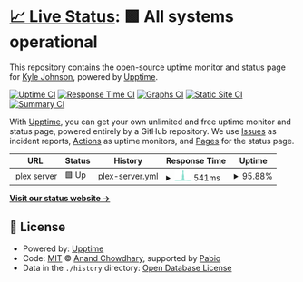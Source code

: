# [📈 Live Status](https://mooseburgr.github.io/plex-upptime): <!--live status--> **🟩 All systems operational**

This repository contains the open-source uptime monitor and status page for [Kyle Johnson](https://kmj.wtf), powered by [Upptime](https://github.com/upptime/upptime).

[![Uptime CI](https://github.com/mooseburgr/plex-upptime/workflows/Uptime%20CI/badge.svg)](https://github.com/mooseburgr/plex-upptime/actions?query=workflow%3A%22Uptime+CI%22)
[![Response Time CI](https://github.com/mooseburgr/plex-upptime/workflows/Response%20Time%20CI/badge.svg)](https://github.com/mooseburgr/plex-upptime/actions?query=workflow%3A%22Response+Time+CI%22)
[![Graphs CI](https://github.com/mooseburgr/plex-upptime/workflows/Graphs%20CI/badge.svg)](https://github.com/mooseburgr/plex-upptime/actions?query=workflow%3A%22Graphs+CI%22)
[![Static Site CI](https://github.com/mooseburgr/plex-upptime/workflows/Static%20Site%20CI/badge.svg)](https://github.com/mooseburgr/plex-upptime/actions?query=workflow%3A%22Static+Site+CI%22)
[![Summary CI](https://github.com/mooseburgr/plex-upptime/workflows/Summary%20CI/badge.svg)](https://github.com/mooseburgr/plex-upptime/actions?query=workflow%3A%22Summary+CI%22)

With [Upptime](https://upptime.js.org), you can get your own unlimited and free uptime monitor and status page, powered entirely by a GitHub repository. We use [Issues](https://github.com/mooseburgr/plex-upptime/issues) as incident reports, [Actions](https://github.com/mooseburgr/plex-upptime/actions) as uptime monitors, and [Pages](https://mooseburgr.github.io/plex-upptime) for the status page.

<!--start: status pages-->
<!-- This summary is generated by Upptime (https://github.com/upptime/upptime) -->
<!-- Do not edit this manually, your changes will be overwritten -->
<!-- prettier-ignore -->
| URL | Status | History | Response Time | Uptime |
| --- | ------ | ------- | ------------- | ------ |
| <img alt="" src="https://app.plex.tv/desktop/favicon.ico" height="13"> plex server | 🟩 Up | [plex-server.yml](https://github.com/mooseburgr/plex-upptime/commits/HEAD/history/plex-server.yml) | <details><summary><img alt="Response time graph" src="./graphs/plex-server/response-time-week.png" height="20"> 541ms</summary><br><a href="https://mooseburgr.github.io/plex-upptime/history/plex-server"><img alt="Response time 634" src="https://img.shields.io/endpoint?url=https%3A%2F%2Fraw.githubusercontent.com%2Fmooseburgr%2Fplex-upptime%2FHEAD%2Fapi%2Fplex-server%2Fresponse-time.json"></a><br><a href="https://mooseburgr.github.io/plex-upptime/history/plex-server"><img alt="24-hour response time 216" src="https://img.shields.io/endpoint?url=https%3A%2F%2Fraw.githubusercontent.com%2Fmooseburgr%2Fplex-upptime%2FHEAD%2Fapi%2Fplex-server%2Fresponse-time-day.json"></a><br><a href="https://mooseburgr.github.io/plex-upptime/history/plex-server"><img alt="7-day response time 541" src="https://img.shields.io/endpoint?url=https%3A%2F%2Fraw.githubusercontent.com%2Fmooseburgr%2Fplex-upptime%2FHEAD%2Fapi%2Fplex-server%2Fresponse-time-week.json"></a><br><a href="https://mooseburgr.github.io/plex-upptime/history/plex-server"><img alt="30-day response time 747" src="https://img.shields.io/endpoint?url=https%3A%2F%2Fraw.githubusercontent.com%2Fmooseburgr%2Fplex-upptime%2FHEAD%2Fapi%2Fplex-server%2Fresponse-time-month.json"></a><br><a href="https://mooseburgr.github.io/plex-upptime/history/plex-server"><img alt="1-year response time 634" src="https://img.shields.io/endpoint?url=https%3A%2F%2Fraw.githubusercontent.com%2Fmooseburgr%2Fplex-upptime%2FHEAD%2Fapi%2Fplex-server%2Fresponse-time-year.json"></a></details> | <details><summary><a href="https://mooseburgr.github.io/plex-upptime/history/plex-server">95.88%</a></summary><a href="https://mooseburgr.github.io/plex-upptime/history/plex-server"><img alt="All-time uptime 97.29%" src="https://img.shields.io/endpoint?url=https%3A%2F%2Fraw.githubusercontent.com%2Fmooseburgr%2Fplex-upptime%2FHEAD%2Fapi%2Fplex-server%2Fuptime.json"></a><br><a href="https://mooseburgr.github.io/plex-upptime/history/plex-server"><img alt="24-hour uptime 100.00%" src="https://img.shields.io/endpoint?url=https%3A%2F%2Fraw.githubusercontent.com%2Fmooseburgr%2Fplex-upptime%2FHEAD%2Fapi%2Fplex-server%2Fuptime-day.json"></a><br><a href="https://mooseburgr.github.io/plex-upptime/history/plex-server"><img alt="7-day uptime 95.88%" src="https://img.shields.io/endpoint?url=https%3A%2F%2Fraw.githubusercontent.com%2Fmooseburgr%2Fplex-upptime%2FHEAD%2Fapi%2Fplex-server%2Fuptime-week.json"></a><br><a href="https://mooseburgr.github.io/plex-upptime/history/plex-server"><img alt="30-day uptime 96.82%" src="https://img.shields.io/endpoint?url=https%3A%2F%2Fraw.githubusercontent.com%2Fmooseburgr%2Fplex-upptime%2FHEAD%2Fapi%2Fplex-server%2Fuptime-month.json"></a><br><a href="https://mooseburgr.github.io/plex-upptime/history/plex-server"><img alt="1-year uptime 97.29%" src="https://img.shields.io/endpoint?url=https%3A%2F%2Fraw.githubusercontent.com%2Fmooseburgr%2Fplex-upptime%2FHEAD%2Fapi%2Fplex-server%2Fuptime-year.json"></a></details>

<!--end: status pages-->

[**Visit our status website →**](https://mooseburgr.github.io/plex-upptime)

## 📄 License

- Powered by: [Upptime](https://github.com/upptime/upptime)
- Code: [MIT](./LICENSE) © [Anand Chowdhary](https://anandchowdhary.com), supported by [Pabio](https://pabio.com)
- Data in the `./history` directory: [Open Database License](https://opendatacommons.org/licenses/odbl/1-0/)
